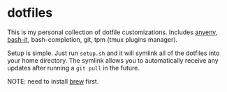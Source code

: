 # dotfiles

This is my personal collection of dotfile customizations. Includes [anyenv](https://github.com/riywo/anyenv), [bash-it](https://github.com/Bash-it/bash-it), bash-completion, git, tpm (tmux plugins manager).

Setup is simple. Just run `setup.sh` and it will symlink all of the dotfiles into your home directory. The symlink allows you to automatically receive any updates after running a `git pull` in the future.

NOTE: need to install [brew](https://brew.sh/index_zh-tw) first.
